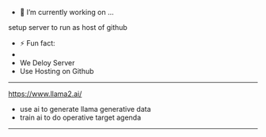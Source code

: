 
- 🔭 I’m currently working on ...


setup server to run as host of github

- ⚡ Fun fact:
-
-   We Deloy Server
-   Use Hosting on Github



--------------


https://www.llama2.ai/


- use ai to generate llama generative data
- train ai to do operative target agenda

---------------
